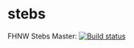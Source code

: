 # stebs
FHNW Stebs
Master: [![Build status](https://ci.appveyor.com/api/projects/status/github/the-s-a-m/stebs?svg=true)](https://ci.appveyor.com/project/the-s-a-m/stebs)
